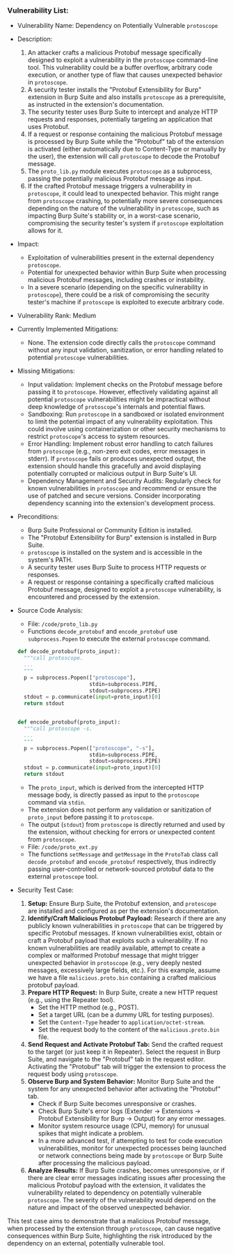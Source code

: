 ### Vulnerability List:

* Vulnerability Name: Dependency on Potentially Vulnerable `protoscope`

* Description:
    1. An attacker crafts a malicious Protobuf message specifically designed to exploit a vulnerability in the `protoscope` command-line tool. This vulnerability could be a buffer overflow, arbitrary code execution, or another type of flaw that causes unexpected behavior in `protoscope`.
    2. A security tester installs the "Protobuf Extensibility for Burp" extension in Burp Suite and also installs `protoscope` as a prerequisite, as instructed in the extension's documentation.
    3. The security tester uses Burp Suite to intercept and analyze HTTP requests and responses, potentially targeting an application that uses Protobuf.
    4. If a request or response containing the malicious Protobuf message is processed by Burp Suite while the "Protobuf" tab of the extension is activated (either automatically due to Content-Type or manually by the user), the extension will call `protoscope` to decode the Protobuf message.
    5. The `proto_lib.py` module executes `protoscope` as a subprocess, passing the potentially malicious Protobuf message as input.
    6. If the crafted Protobuf message triggers a vulnerability in `protoscope`, it could lead to unexpected behavior. This might range from `protoscope` crashing, to potentially more severe consequences depending on the nature of the vulnerability in `protoscope`, such as impacting Burp Suite's stability or, in a worst-case scenario, compromising the security tester's system if `protoscope` exploitation allows for it.

* Impact:
    - Exploitation of vulnerabilities present in the external dependency `protoscope`.
    - Potential for unexpected behavior within Burp Suite when processing malicious Protobuf messages, including crashes or instability.
    - In a severe scenario (depending on the specific vulnerability in `protoscope`), there could be a risk of compromising the security tester's machine if `protoscope` is exploited to execute arbitrary code.

* Vulnerability Rank: Medium

* Currently Implemented Mitigations:
    - None. The extension code directly calls the `protoscope` command without any input validation, sanitization, or error handling related to potential `protoscope` vulnerabilities.

* Missing Mitigations:
    - Input validation: Implement checks on the Protobuf message before passing it to `protoscope`. However, effectively validating against all potential `protoscope` vulnerabilities might be impractical without deep knowledge of `protoscope`'s internals and potential flaws.
    - Sandboxing: Run `protoscope` in a sandboxed or isolated environment to limit the potential impact of any vulnerability exploitation. This could involve using containerization or other security mechanisms to restrict `protoscope`'s access to system resources.
    - Error Handling: Implement robust error handling to catch failures from `protoscope` (e.g., non-zero exit codes, error messages in stderr). If `protoscope` fails or produces unexpected output, the extension should handle this gracefully and avoid displaying potentially corrupted or malicious output in Burp Suite's UI.
    - Dependency Management and Security Audits: Regularly check for known vulnerabilities in `protoscope` and recommend or ensure the use of patched and secure versions. Consider incorporating dependency scanning into the extension's development process.

* Preconditions:
    - Burp Suite Professional or Community Edition is installed.
    - The "Protobuf Extensibility for Burp" extension is installed in Burp Suite.
    - `protoscope` is installed on the system and is accessible in the system's PATH.
    - A security tester uses Burp Suite to process HTTP requests or responses.
    - A request or response containing a specifically crafted malicious Protobuf message, designed to exploit a `protoscope` vulnerability, is encountered and processed by the extension.

* Source Code Analysis:
    - File: `/code/proto_lib.py`
    - Functions `decode_protobuf` and `encode_protobuf` use `subprocess.Popen` to execute the external `protoscope` command.
    ```python
    def decode_protobuf(proto_input):
      """call protoscope.
      ...
      """
      p = subprocess.Popen(["protoscope"],
                           stdin=subprocess.PIPE,
                           stdout=subprocess.PIPE)
      stdout = p.communicate(input=proto_input)[0]
      return stdout


    def encode_protobuf(proto_input):
      """call protoscope -s.
      ...
      """
      p = subprocess.Popen(["protoscope", "-s"],
                           stdin=subprocess.PIPE,
                           stdout=subprocess.PIPE)
      stdout = p.communicate(input=proto_input)[0]
      return stdout
    ```
    - The `proto_input`, which is derived from the intercepted HTTP message body, is directly passed as input to the `protoscope` command via `stdin`.
    - The extension does not perform any validation or sanitization of `proto_input` before passing it to `protoscope`.
    - The output (`stdout`) from `protoscope` is directly returned and used by the extension, without checking for errors or unexpected content from `protoscope`.
    - File: `/code/proto_ext.py`
    - The functions `setMessage` and `getMessage` in the `ProtoTab` class call `decode_protobuf` and `encode_protobuf` respectively, thus indirectly passing user-controlled or network-sourced protobuf data to the external `protoscope` tool.

* Security Test Case:
    1. **Setup:** Ensure Burp Suite, the Protobuf extension, and `protoscope` are installed and configured as per the extension's documentation.
    2. **Identify/Craft Malicious Protobuf Payload:** Research if there are any publicly known vulnerabilities in `protoscope` that can be triggered by specific Protobuf messages. If known vulnerabilities exist, obtain or craft a Protobuf payload that exploits such a vulnerability. If no known vulnerabilities are readily available, attempt to create a complex or malformed Protobuf message that might trigger unexpected behavior in `protoscope` (e.g., very deeply nested messages, excessively large fields, etc.). For this example, assume we have a file `malicious.proto.bin` containing a crafted malicious protobuf payload.
    3. **Prepare HTTP Request:** In Burp Suite, create a new HTTP request (e.g., using the Repeater tool).
        - Set the HTTP method (e.g., POST).
        - Set a target URL (can be a dummy URL for testing purposes).
        - Set the `Content-Type` header to `application/octet-stream`.
        - Set the request body to the content of the `malicious.proto.bin` file.
    4. **Send Request and Activate Protobuf Tab:** Send the crafted request to the target (or just keep it in Repeater). Select the request in Burp Suite, and navigate to the "Protobuf" tab in the request editor. Activating the "Protobuf" tab will trigger the extension to process the request body using `protoscope`.
    5. **Observe Burp and System Behavior:** Monitor Burp Suite and the system for any unexpected behavior after activating the "Protobuf" tab.
        - Check if Burp Suite becomes unresponsive or crashes.
        - Check Burp Suite's error logs (Extender -> Extensions -> Protobuf Extensibility for Burp -> Output) for any error messages.
        - Monitor system resource usage (CPU, memory) for unusual spikes that might indicate a problem.
        - In a more advanced test, if attempting to test for code execution vulnerabilities, monitor for unexpected processes being launched or network connections being made by `protoscope` or Burp Suite after processing the malicious payload.
    6. **Analyze Results:** If Burp Suite crashes, becomes unresponsive, or if there are clear error messages indicating issues after processing the malicious Protobuf payload with the extension, it validates the vulnerability related to dependency on potentially vulnerable `protoscope`. The severity of the vulnerability would depend on the nature and impact of the observed unexpected behavior.

This test case aims to demonstrate that a malicious Protobuf message, when processed by the extension through `protoscope`, can cause negative consequences within Burp Suite, highlighting the risk introduced by the dependency on an external, potentially vulnerable tool.
